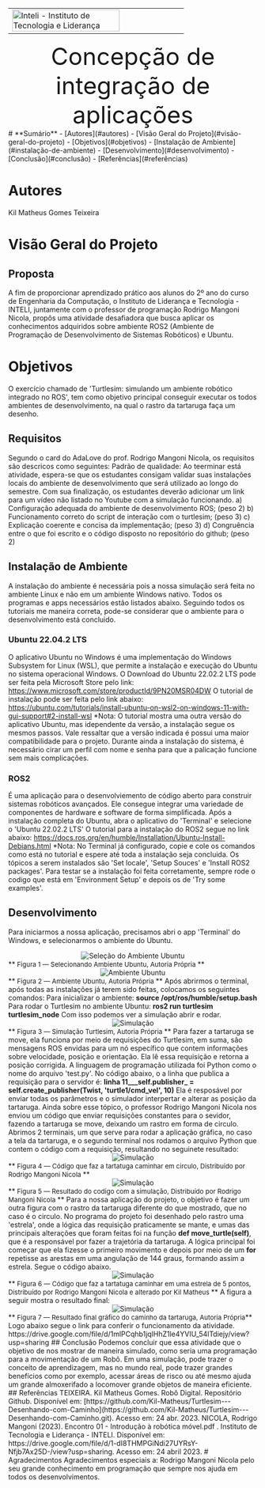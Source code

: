 <table>
<tr>
</td>
<td><a  href= "https://www.inteli.edu.br/"><img  src="https://www.inteli.edu.br/wp-content/uploads/2021/08/20172028/marca_1-2.png"  alt="Inteli - Instituto de Tecnologia e Liderança"  border="0"  width="80%"></a>
</td>
</tr>
</table>
<font  size="20"><center>
Concepção de integração de aplicações
 
</center></font>
# **Sumário**
- [Autores](#autores)
- [Visão Geral do Projeto](#visão-geral-do-projeto)
- [Objetivos](#objetivos)
- [Instalação de Ambiente](#instalação-de-ambiente)
- [Desenvolvimento](#desenvolvimento)
- [Conclusão](#conclusão)
- [Referências](#referências)


# Autores
Kil Matheus Gomes Teixeira


# Visão Geral do Projeto
## Proposta
A fim de proporcionar aprendizado prático aos alunos do 2º ano do curso de Engenharia da Computação, o Instituto de Liderança e Tecnologia - INTELI, juntamente com o professor de programação Rodrigo Mangoni Nicola, propôs uma atividade desafiadora que busca aplicar os conhecimentos adquiridos sobre ambiente ROS2 (Ambiente de Programação de Desenvolvimento de Sistemas Robóticos) e Ubuntu.

# Objetivos
O exercício chamado de 'Turtlesim: simulando um ambiente robótico integrado no ROS', tem como objetivo principal conseguir executar os todos  ambientes de desenvolvimento, na qual o rastro da tartaruga faça um desenho.
## Requisitos
Segundo o card do AdaLove do prof. Rodrigo Mangoni Nicola, os requisitos são descricos como seguintes:
Padrão de qualidade:
Ao teerminar está atividade, espera-se que os estudantes consigam validar suas instalações locais do ambiente de desenvolvimento que será utilizado ao longo do semestre. Com sua finalização, os estudantes deverão adicionar um link para um vídeo não listado no Youtube com a simulação funcionando.
a) Configuração adequada do ambiente de desenvolvimento ROS; (peso 2)
b) Funcionamento correto do script de interação com o turtlesim; (peso 3)
c) Explicação coerente e concisa da implementação; (peso 3)
d) Congruência entre o que foi escrito e o código disposto no repositório do github; (peso 2)
## Instalação de Ambiente
A instalação do ambiente é necessária pois a nossa simulação será feita no ambiente Linux e não em um ambiente Windows nativo. Todos os programas e apps necessários estão listados abaixo. Seguindo todos os tutoriais me maneira correta, pode-se considerar que o ambiente para o desenvolvimento está concluido.
### Ubuntu 22.04.2 LTS
O aplicativo Ubuntu no Windows é uma implementação do Windows Subsystem for Linux (WSL), que permite a instalação e execução do Ubuntu no sistema operacional Windows.
O Download do Ubuntu 22.02.2 LTS pode ser feita pela Microsoft Store pelo link:
https://www.microsoft.com/store/productId/9PN20MSR04DW
O tutorial de instalação pode ser feita pelo link abaixo:
https://ubuntu.com/tutorials/install-ubuntu-on-wsl2-on-windows-11-with-gui-support#2-install-wsl
*Nota: O tutorial mostra uma outra versão do aplicativo Ubuntu, mas idependente da versão, a instalação segue os mesmos passos. Vale ressaltar que a versão indicada é possui uma maior compatibilidade para o projeto. Durante ainda a instalação do sistema, é necessário cirar um perfil com nome e senha para que a palicação funcione sem mais complicações.
### ROS2
É uma aplicação para o desenvolviemento de código aberto para construir sistemas robóticos avançados. Ele consegue integrar uma variedade de componentes de hardware e software de forma simplificada.
Após a instalação completa do Ubuntu, abra o aplicativo do 'Terminal' e selecione o 'Ubuntu 22.02.2 LTS'
O tutorial para a instalação do ROS2 segue no link abaixo:
https://docs.ros.org/en/humble/Installation/Ubuntu-Install-Debians.html
*Nota: No Terminal já configurado, copie e cole os comandos como está no tutorial e espere até toda a instalação seja concluida. Os tópicos a serem instalados são 'Set locale', 'Setup Souces' e 'Install ROS2 packages'. Para testar se a instalação foi feita corretamente, sempre rode o codigo que está em 'Environment Setup' e depois os de 'Try some examples'.
## Desenvolvimento
Para iniciarmos a nossa aplicação, precisamos abri o app 'Terminal' do Windows, e selecionarmos o ambiente do Ubuntu.
<center>
<img  src="img\sec_ambiente.png"  alt="Seleção do Ambiente Ubuntu"  />
</center>
**<font  size=2> Figura 1 — Selecionando Ambiente Ubuntu, Autoria Própria </font>**
<center>
<img  src="img\ambiente_1.png"  alt="Ambiente Ubuntu"  />
</center>
**<font  size=2> Figura 2 — Ambiente Ubuntu, Autoria Própria </font>**
Após abrirmos o terminal, após todas as instalações já terem sido feitas, colocamos os seguintes comandos:
Para inicializar o ambiente:
<b>source  /opt/ros/humble/setup.bash</b>
Para rodar o Turtlesim no ambiente Ubuntu:
<b>ros2 run turtlesim turtlesim_node</b>
Com isso podemos ver a simulação abrir e rodar.
<center>
<img  src="img\turtle.png"  alt="Simulação"  />
</center>
**<font  size=2> Figura 3 — Simulação Turtlesim, Autoria Própria </font>**
Para fazer a tartaruga se move, ela funciona por meio de requisições do Turtlesim, em suma, são mensagens ROS envidas para um nó específico que contem informações sobre velocidade, posição e orientação. Ela lê essa requisição e retorna a posição corrigida. A linguagem de programação utilizada foi Python como o nome do arquivo 'test.py'.
No código abaixo, o a linha que publica a requisição para o servidor é:
<b>linha 11___self.publisher_ = self.create_publisher(Twist, 'turtle1/cmd_vel', 10)</b>
Ela é resposável por enviar todas os parâmetros e o simulador interpertar e alterar as posição da tartaruga.
Ainda sobre esse tópico, o professor Rodrigo Mangoni Nicola nos enviou um código que enviar requisições constantes para o sevidor, fazendo a tartaruga se move, deixando um rastro em forma de circulo.
Abrimos 2 terminais, um que serve para rodar a aplicação gráfica, no caso a tela da tartaruga, e o segundo terminal nos rodamos o arquivo Python que contem o código com a requisição, resultando no seguinete resultado:
<center>
<img  src="img\code_circle.png"  alt="Simulação"  />
</center>
**<font  size=2> Figura 4 — Código que faz a tartatuga caminhar em circulo, Distribuído por Rodrigo Mangoni Nicola </font>**
<center>
<img  src="img\turtle_circle.png"  alt="Simulação"  />
</center>
**<font  size=2> Figura 5 — Resultado do codigo com a simulação, Distribuído por Rodrigo Mangoni Nicola </font>**
Para a nossa aplicação do projeto, o objetivo é fazer um outra figura com o rastro da tartaruga diferente do que mostrado, que no caso é o circulo.
No programa do projeto foi desenhado pelo rastro uma 'estrela', onde a lógica das requisição praticamente se mante, e umas das principais alterações que foram feitas foi na função <b>def move_turtle(self)</b>, que é a responsável por fazer a trajetória da tartaruga.
A lógica principal foi começar que ela fizesse o primeiro movimento e depois por meio de um <b>for</b> repetisse as arestas em uma angulação de 144 graus, formando assim a estrela.
Segue o código abaixo.
<center>
<img  src="img\code_estrela.png"  alt="Simulação"  />
</center>
**<font  size=2> Figura 6 — Código que faz a tartatuga caminhar em uma estrela de 5 pontos, Distribuído por Rodrigo Mangoni Nicola e alterado por Kil Matheus </font>**
A figura a seguir mostra o resultado final:
<center>
<img  src="img\turtle_estrela.png"  alt="Simulação"  />
</center>
**<font  size=2> Figura 7 — Resultado final gráfico do caminho da tartaruga, Autoria Própria</font>**
Logo abaixo segue o link para conferir o funcionamento da atividade.
https://drive.google.com/file/d/1mlPCqhb1jqlHhZ1le4YVIU_54lTdiejy/view?usp=sharing
## Conclusão
Podemos concluir que essa atividade que o objetivo de nos mostrar de maneira simulado, como seria uma programação para a movimentação de um Robô. Em uma simulação, pode trazer o conceito de aprendizagem, mas no mundo real, pode trazer grandes benefícios como por exemplo, acessar áreas de risco ou até mesmo ajuda um grande almoxerifado a locomover grande objetos de maneira eficiente.
## Referências
TEIXEIRA. Kil Matheus Gomes. Robô Digital. Repositório Github. Disponível em: [https://github.com/Kil-Matheus/Turtlesim---Desenhando-com-Caminho](https://github.com/Kil-Matheus/Turtlesim---Desenhando-com-Caminho.git). Acesso em: 24 abr. 2023.
NICOLA,  Rodrigo Mangoni (2023). Encontro 01 - Introdução à robótica móvel.pdf . Instituto de Tecnologia e Liderança - INTELI. Disponível em: https://drive.google.com/file/d/1-dI8THMPGiNdi27UYRsY-Nfjb7Ax25D-/view?usp=sharing. Acesso em: 24 abril 2023.
# Agradecimentos
Agradecimentos especiais a:
 Rodrigo Mangoni Nicola pelo seu grande conhecimento em programação que sempre nos ajuda em todos os desenvolvimentos.
